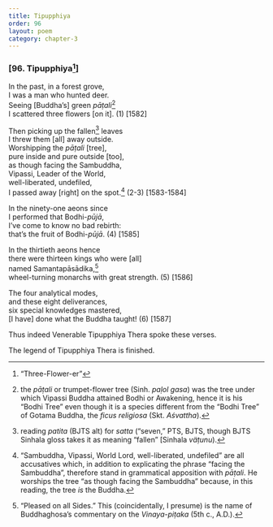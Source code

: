 ```yaml
---
title: Tipupphiya
order: 96
layout: poem
category: chapter-3
---
```


### \[96. Tipupphiya[^1]\]

In the past, in a forest grove,  
I was a man who hunted deer.  
Seeing \[Buddha’s\] green *pāṭali*[^2]  
I scattered three flowers \[on it\]. (1) \[1582\]

Then picking up the fallen[^3] leaves  
I threw them \[all\] away outside.  
Worshipping the *pāṭali* \[tree\],  
pure inside and pure outside \[too\],  
as though facing the Sambuddha,  
Vipassi, Leader of the World,  
well-liberated, undefiled,  
I passed away \[right\] on the spot.[^4] (2-3) \[1583-1584\]

In the ninety-one aeons since  
I performed that Bodhi-*pūjā*,  
I’ve come to know no bad rebirth:  
that’s the fruit of Bodhi-*pūjā*. (4) \[1585\]

In the thirtieth aeons hence  
there were thirteen kings who were \[all\]  
named Samantapāsādika,[^5]  
wheel-turning monarchs with great strength. (5) \[1586\]

The four analytical modes,  
and these eight deliverances,  
six special knowledges mastered,  
\[I have\] done what the Buddha taught! (6) \[1587\]

Thus indeed Venerable Tipupphiya Thera spoke these verses.

The legend of Tipupphiya Thera is finished.

[^1]: “Three-Flower-er”

[^2]: the *pāṭali* or trumpet-flower tree (Sinh. *paḷol gasa*) was the tree under which Vipassi Buddha attained Bodhi or Awakening, hence it is his “Bodhi Tree” even though it is a species different from the “Bodhi Tree” of Gotama Buddha, the *ficus religiosa* (Skt. *Aśvattha*).

[^3]: reading *patita* (BJTS alt) for *satta* (“seven,” PTS, BJTS, though BJTS Sinhala gloss takes it as meaning “fallen” \[Sinhala *väṭunu*).

[^4]: “Sambuddha, Vipassi, World Lord, well-liberated, undefiled” are all accusatives which, in addition to explicating the phrase “facing the Sambuddha”, therefore stand in grammatical apposition with *pāṭali*. He worships the tree “as though facing the Sambuddha” because, in this reading, the tree *is* the Buddha.

[^5]: “Pleased on all Sides.” This (coincidentally, I presume) is the name of Buddhaghosa’s commentary on the *Vinaya-piṭaka* (5th c., A.D.).
